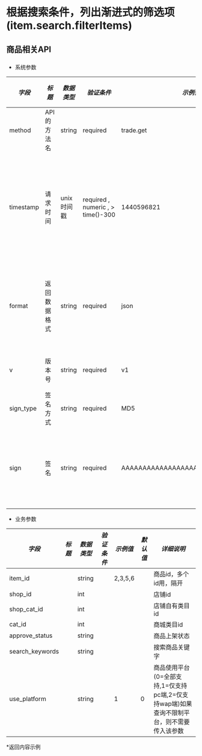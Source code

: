 # 根据搜索条件，列出渐进式的筛选项(item.search.filterItems)

## 商品相关API

### 

* 系统参数

| *字段* | *标题* | *数据类型* | *验证条件* | *示例值* | *默认值* | *详细说明* |
| ------------- | ------------- | ------------- | ------------- | ------------- | ------------- | ------------- |
| method | API的方法名 | string | required | trade.get | null | 标识请求的是哪个API |
| timestamp | 请求时间 | unix时间戳 | required , numeric , > time()-300 | 1440596821 | null | 标识API请求的发起时间，如果超时300秒则拒绝请求 |
| format | 返回数据格式 | string | required | json | json | 返回数据是json格式的，目前只支持json |
| v | 版本号 | string | required | v1 | null | 标识该接口的版本 |
| sign_type | 签名方式 | string | required | MD5 | null | 标识签名算法 |
| sign | 签名 | string | required | AAAAAAAAAAAAAAAAAAAAAAAAAAAAAAAAA | null | 数据签名，32位长度16进制数字 |


* 业务参数

| *字段* | *标题* | *数据类型* | *验证条件* | *示例值* | *默认值* | *详细说明* |
| ------------- | ------------- | ------------- | ------------- | ------------- | ------------- | ------------- |
| item_id |  | string |  | 2,3,5,6 |  | 商品id，多个id用，隔开 |
| shop_id |  | int |  |  |  | 店铺id |
| shop_cat_id |  | int |  |  |  | 店铺自有类目id |
| cat_id |  | int |  |  |  | 商城类目id |
| approve_status |  | string |  |  |  | 商品上架状态 |
| search_keywords |  | string |  |  |  | 搜索商品关键字 |
| use_platform |  | string |  | 1 | 0 | 商品使用平台(0=全部支持,1=仅支持pc端,2=仅支持wap端)如果查询不限制平台，则不需要传入该参数 |


*返回内容示例

```



```

